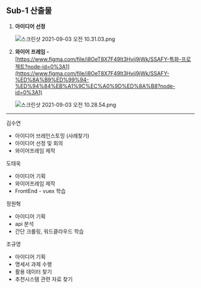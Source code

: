  ## Sub-1 산출물

1. **아이디어 선정**

    ![스크린샷 2021-09-03 오전 10.31.03.png](https://s3-us-west-2.amazonaws.com/secure.notion-static.com/e4be5d79-4678-43d1-a32b-137e8073f77d/스크린샷_2021-09-03_오전_10.31.03.png)

2. **와이어 프레임 -** [https://www.figma.com/file/i8OeT8X7F49lt3Hvij9jWk/SSAFY-특화-프로젝트?node-id=0%3A1](https://www.figma.com/file/i8OeT8X7F49lt3Hvij9jWk/SSAFY-%ED%8A%B9%ED%99%94-%ED%94%84%EB%A1%9C%EC%A0%9D%ED%8A%B8?node-id=0%3A1)

    ![스크린샷 2021-09-03 오전 10.28.54.png](https://s3-us-west-2.amazonaws.com/secure.notion-static.com/aaa4ae72-ff40-48ff-a9ab-c06c1a062777/스크린샷_2021-09-03_오전_10.28.54.png)

---

김수연

- 아이디어 브레인스토밍 (사례찾기)
- 아이디어 선정 및 회의
- 와이어프레임 제작

도태욱

- 아이디어 기획
- 와이어프레임 제작
- FrontEnd - vuex 학습

정원혁

- 아이디어 기획
- api 분석
- 간단 크롤링, 워드클라우드 학습

조규영 

- 아이디어 기획
- 명세서 과제 수행
- 활용 데이터 찾기
- 추천시스템 관련 자료 찾기
